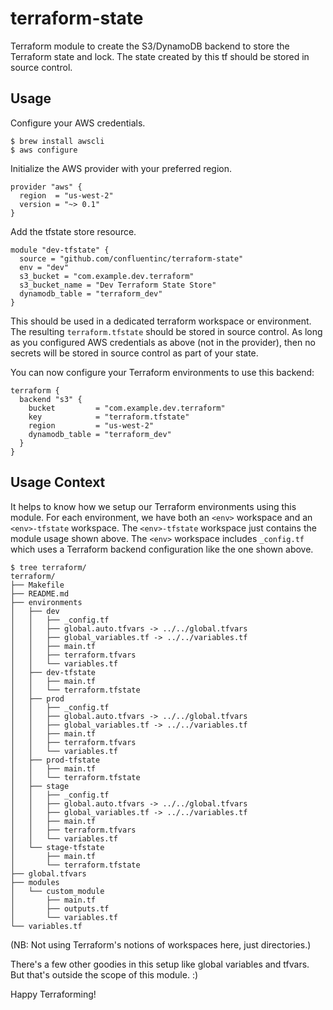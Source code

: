 # terraform-state

Terraform module to create the S3/DynamoDB backend to store the Terraform state and lock.
The state created by this tf should be stored in source control.

## Usage

Configure your AWS credentials.

    $ brew install awscli
    $ aws configure

Initialize the AWS provider with your preferred region.

    provider "aws" {
      region  = "us-west-2"
      version = "~> 0.1"
    }

Add the tfstate store resource.

    module "dev-tfstate" {
      source = "github.com/confluentinc/terraform-state"
      env = "dev"
      s3_bucket = "com.example.dev.terraform"
      s3_bucket_name = "Dev Terraform State Store"
      dynamodb_table = "terraform_dev"
    }

This should be used in a dedicated terraform workspace or environment. The
resulting `terraform.tfstate` should be stored in source control. As long as
you configured AWS credentials as above (not in the provider), then no secrets
will be stored in source control as part of your state.

You can now configure your Terraform environments to use this backend:

    terraform {
      backend "s3" {
        bucket         = "com.example.dev.terraform"
        key            = "terraform.tfstate"
        region         = "us-west-2"
        dynamodb_table = "terraform_dev"
      }
    }

## Usage Context

It helps to know how we setup our Terraform environments using this module.
For each environment, we have both an `<env>` workspace and an `<env>-tfstate`
workspace. The `<env>-tfstate` workspace just contains the module usage shown
above. The `<env>` workspace includes `_config.tf` which uses a Terraform
backend configuration like the one shown above.

    $ tree terraform/
    terraform/
    ├── Makefile
    ├── README.md
    ├── environments
    │   ├── dev
    │   │   ├── _config.tf
    │   │   ├── global.auto.tfvars -> ../../global.tfvars
    │   │   ├── global_variables.tf -> ../../variables.tf
    │   │   ├── main.tf
    │   │   ├── terraform.tfvars
    │   │   └── variables.tf
    │   ├── dev-tfstate
    │   │   ├── main.tf
    │   │   └── terraform.tfstate
    │   ├── prod
    │   │   ├── _config.tf
    │   │   ├── global.auto.tfvars -> ../../global.tfvars
    │   │   ├── global_variables.tf -> ../../variables.tf
    │   │   ├── main.tf
    │   │   ├── terraform.tfvars
    │   │   └── variables.tf
    │   ├── prod-tfstate
    │   │   ├── main.tf
    │   │   └── terraform.tfstate
    │   ├── stage
    │   │   ├── _config.tf
    │   │   ├── global.auto.tfvars -> ../../global.tfvars
    │   │   ├── global_variables.tf -> ../../variables.tf
    │   │   ├── main.tf
    │   │   ├── terraform.tfvars
    │   │   └── variables.tf
    │   └── stage-tfstate
    │       ├── main.tf
    │       └── terraform.tfstate
    ├── global.tfvars
    ├── modules
    │   └── custom_module
    │       ├── main.tf
    │       ├── outputs.tf
    │       └── variables.tf
    └── variables.tf

(NB: Not using Terraform's notions of workspaces here, just directories.)

There's a few other goodies in this setup like global variables and tfvars.
But that's outside the scope of this module. :)

Happy Terraforming!
